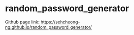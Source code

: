 # random_password_generator

Github page link: https://sehcheong-ng.github.io/random_password_generator/
